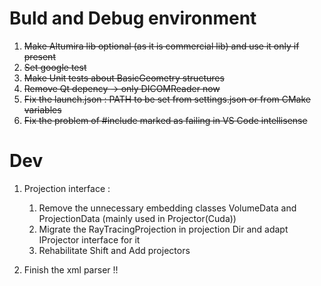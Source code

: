 # Buld and Debug environment

1. ~~Make Altumira lib optional (as it is commercial lib) and use it only if present~~
2. ~~Set google test~~
3. ~~Make Unit tests about BasicGeometry structures~~
4. ~~Remove Qt depency -> only DICOMReader now~~
5. ~~Fix the launch.json : PATH to be set from settings.json or from CMake variables~~
6. ~~Fix the problem of #include marked as failing in VS Code intellisense~~
   
# Dev

1. Projection interface :
   1. Remove the unnecessary embedding classes VolumeData and ProjectionData (mainly used in Projector(Cuda))
   2. Migrate the RayTracingProjection in projection Dir and adapt IProjector interface for it
   3. Rehabilitate Shift and Add projectors

2. Finish the xml parser !!